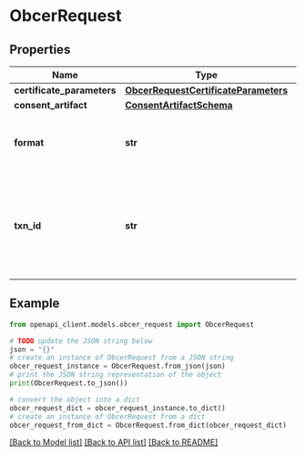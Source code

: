 # ObcerRequest


## Properties

Name | Type | Description | Notes
------------ | ------------- | ------------- | -------------
**certificate_parameters** | [**ObcerRequestCertificateParameters**](ObcerRequestCertificateParameters.md) |  | [optional] 
**consent_artifact** | [**ConsentArtifactSchema**](ConsentArtifactSchema.md) |  | [optional] 
**format** | **str** | The format of the certificate in response. | 
**txn_id** | **str** | A unique transaction id for this request in UUID format. It is used for tracking the request. | 

## Example

```python
from openapi_client.models.obcer_request import ObcerRequest

# TODO update the JSON string below
json = "{}"
# create an instance of ObcerRequest from a JSON string
obcer_request_instance = ObcerRequest.from_json(json)
# print the JSON string representation of the object
print(ObcerRequest.to_json())

# convert the object into a dict
obcer_request_dict = obcer_request_instance.to_dict()
# create an instance of ObcerRequest from a dict
obcer_request_from_dict = ObcerRequest.from_dict(obcer_request_dict)
```
[[Back to Model list]](../README.md#documentation-for-models) [[Back to API list]](../README.md#documentation-for-api-endpoints) [[Back to README]](../README.md)


